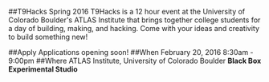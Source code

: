 ##T9Hacks Spring 2016
T9Hacks is a 12 hour event at the University of Colorado Boulder's ATLAS Institute that brings together college students for a day of building, making, and hacking. Come with your ideas and creativity to build something new!

##Apply
Applications opening soon!
##When
February 20, 2016
8:30am - 9:00pm
##Where
ATLAS Institute, University of Colorado Boulder
<b>Black Box Experimental Studio</b>
